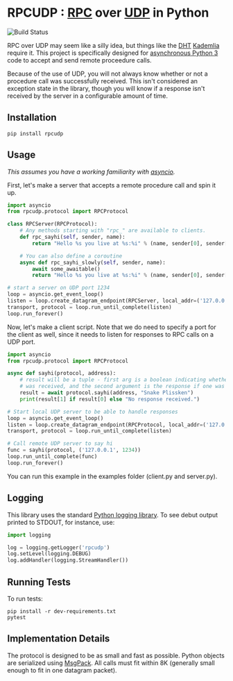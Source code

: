 # RPCUDP : [RPC](http://en.wikipedia.org/wiki/Remote_procedure_call) over [UDP](http://en.wikipedia.org/wiki/User_Datagram_Protocol) in Python
 ![Build Status](https://github.com/bmuller/rpcudp/workflows/ci/badge.svg)

RPC over UDP may seem like a silly idea, but things like the [DHT](http://en.wikipedia.org/wiki/Distributed_hash_table) [Kademlia](http://en.wikipedia.org/wiki/Kademlia) require it.  This project is specifically designed for [asynchronous Python 3](https://docs.python.org/3/library/asyncio.html) code to accept and send remote proceedure calls.

Because of the use of UDP, you will not always know whether or not a procedure call was successfully received.  This isn't considered an exception state in the library, though you will know if a response isn't received by the server in a configurable amount of time.

## Installation

```
pip install rpcudp
```

## Usage
*This assumes you have a working familiarity with [asyncio](https://docs.python.org/3/library/asyncio.html).*

First, let's make a server that accepts a remote procedure call and spin it up.

```python
import asyncio
from rpcudp.protocol import RPCProtocol

class RPCServer(RPCProtocol):
    # Any methods starting with "rpc_" are available to clients.
    def rpc_sayhi(self, sender, name):
        return "Hello %s you live at %s:%i" % (name, sender[0], sender[1])

    # You can also define a coroutine
    async def rpc_sayhi_slowly(self, sender, name):
        await some_awaitable()
        return "Hello %s you live at %s:%i" % (name, sender[0], sender[1])

# start a server on UDP port 1234
loop = asyncio.get_event_loop()
listen = loop.create_datagram_endpoint(RPCServer, local_addr=('127.0.0.1', 1234))
transport, protocol = loop.run_until_complete(listen)
loop.run_forever()
```

Now, let's make a client script.  Note that we do need to specify a port for the client as well, since it needs to listen for responses to RPC calls on a UDP port.

```python
import asyncio
from rpcudp.protocol import RPCProtocol

async def sayhi(protocol, address):
    # result will be a tuple - first arg is a boolean indicating whether a response
    # was received, and the second argument is the response if one was received.
    result = await protocol.sayhi(address, "Snake Plissken")
    print(result[1] if result[0] else "No response received.")

# Start local UDP server to be able to handle responses
loop = asyncio.get_event_loop()
listen = loop.create_datagram_endpoint(RPCProtocol, local_addr=('127.0.0.1', 4567))
transport, protocol = loop.run_until_complete(listen)

# Call remote UDP server to say hi
func = sayhi(protocol, ('127.0.0.1', 1234))
loop.run_until_complete(func)
loop.run_forever()
```

You can run this example in the examples folder (client.py and server.py).

## Logging
This library uses the standard [Python logging library](https://docs.python.org/3/library/logging.html).  To see debut output printed to STDOUT, for instance, use:

```python
import logging

log = logging.getLogger('rpcudp')
log.setLevel(logging.DEBUG)
log.addHandler(logging.StreamHandler())
```

## Running Tests
To run tests:

```
pip install -r dev-requirements.txt
pytest
```

## Implementation Details
The protocol is designed to be as small and fast as possible.  Python objects are serialized using [MsgPack](http://msgpack.org/).  All calls must fit within 8K (generally small enough to fit in one datagram packet).

